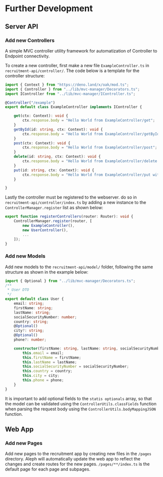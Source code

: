 # Further Development

## Server API

### Add new Controllers

A simple MVC controller utility framework for automatization of Controller to Endpoint connectivity.

To create a new controller, first make a new file `ExampleController.ts` in `recruitment-api/controller/`.
The code below is a template for the controller structure:

```ts
import { Context } from "https://deno.land/x/oak/mod.ts";
import { Controller } from "../lib/mvc-manager/Decorators.ts";
import IController from "../lib/mvc-manager/IController.ts";

@Controller("/example")
export default class ExampleController implements IController {

	get(ctx: Context): void {
		ctx.response.body = "Hello World from ExampleController/get";
	}
	getById(id: string, ctx: Context): void {
		ctx.response.body = "Hello World from ExampleController/getById with ID: '" + id + "'";
	}
	post(ctx: Context): void {
		ctx.response.body = "Hello World from ExampleController/post";
	}
	delete(id: string, ctx: Context): void {
		ctx.response.body = "Hello World from ExampleController/delete with ID: '" + id + "'";
	}
	put(id: string, ctx: Context): void {
		ctx.response.body = "Hello World from ExampleController/put with ID: '" + id + "'";
	}

}
```

Lastly the controller must be registered to the webserver. do so in `recruitment-api/controller/index.ts` by adding a new instance to the `ControllerManager.register` list as shown below:

```ts
export function registerControllers(router: Router): void {
	ControllerManager.register(router, [
		new ExampleController(),
		new UserController(),
        ...
	]);
}
```

### Add new Models

Add new models to the `recruitment-api/model/` folder, following the same structure as shown in the example below:
```ts
import { Optional } from "../lib/mvc-manager/Decorators.ts";
/**
 * User DTO
 */
export default class User {
	email: string;
	firstName: string;
	lastName: string;
	socialSecurityNumber: number;
	country: string;
	@Optional()
	city?: string;
	@Optional()
	phone?: number;

	constructor(firstName: string, lastName: string, socialSecurityNumber: number, country: string, city: string, phone: number, email: string) {
		this.email = email;
		this.firstName = firstName;
		this.lastName = lastName;
		this.socialSecurityNumber = socialSecurityNumber;
		this.country = country;
		this.city = city;
		this.phone = phone;
	}
}
```

It is important to add optional fields to the `statis optionals` array, so that the model can be validated using the `ControllerUtils.classFields` function when parsing the request body using the `ControllerUtils.bodyMappingJSON` function.





## Web App

### Add new Pages
Add new pages to the recruitment app by creating new files in the `/pages` directory.
Aleph will automatically update the web app to reflect the changes and create routes for the new pages.
`/pages/**/index.ts` is the default page for each page and subpages.
